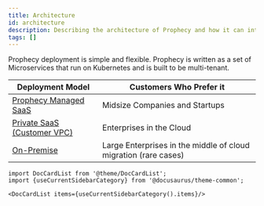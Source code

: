 ```yaml
---
title: Architecture
id: architecture
description: Describing the architecture of Prophecy and how it can integrate into your use cases
tags: []
---
```


Prophecy deployment is simple and flexible. Prophecy is written as a set of Microservices that run on Kubernetes and is
built to be multi-tenant.

| Deployment Model                                                      | Customers Who Prefer it                                         |
| --------------------------------------------------------------------- | --------------------------------------------------------------- |
| [Prophecy Managed SaaS](./deployment#public-saas)                     | Midsize Companies and Startups                                  |
| [Private SaaS (Customer VPC)](./deployment#private-saas-customer-vpc) | Enterprises in the Cloud                                        |
| [On-Premise](./deployment#on-premise-deployment)                      | Large Enterprises in the middle of cloud migration (rare cases) |

```mdx-code-block
import DocCardList from '@theme/DocCardList';
import {useCurrentSidebarCategory} from '@docusaurus/theme-common';

<DocCardList items={useCurrentSidebarCategory().items}/>
```
